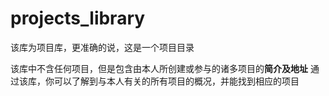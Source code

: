 # projects_library
该库为项目库，更准确的说，这是一个项目目录  

该库中不含任何项目，但是包含由本人所创建或参与的诸多项目的**简介及地址**
通过该库，你可以了解到与本人有关的所有项目的概况，并能找到相应的项目

